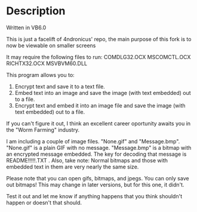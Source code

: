 # Description #

Written in VB6.0

This is just a facelift of 4ndronicus' repo, the main purpose of this fork is to now be viewable on smaller screens

It may require the following files to run:
COMDLG32.OCX
MSCOMCTL.OCX
RICHTX32.OCX
MSVBVM60.DLL

This program allows you to:

1) Encrypt text and save it to a text file.
2) Embed text into an image and save the image (with
   text embedded) out to a file.
3) Encrypt text and embed it into an image file and
   save the image (with text embedded) out to a file.

If you can't figure it out, I think an excellent 
career oportunity awaits you in the "Worm Farming"
industry.

I am including a couple of image files.  "None.gif" 
and "Message.bmp".  "None.gif" is a plain GIF with
no message.  "Message.bmp" is a bitmap with an
encrypted message embedded.  The key for decoding
that message is README!!!!!.TXT . Also, take note:
Normal bitmaps and those with embedded text in them
are very nearly the same size.

Please note that you can open gifs, bitmaps, and jpegs.
You can only save out bitmaps!  This may change in 
later versions, but for this one, it didn't.

Test it out and let me know if anything happens that
you think shouldn't happen or doesn't that should.
